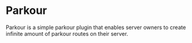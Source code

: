 # Parkour
Parkour is a simple parkour plugin that enables server owners to create infinite amount of parkour routes on their server.
